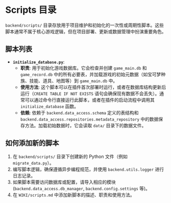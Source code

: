 # Scripts 目录

`backend/scripts/` 目录存放用于项目维护和初始化的一次性或周期性脚本。这些脚本通常不属于核心游戏逻辑，但在项目部署、更新或数据管理中扮演重要角色。

## 脚本列表

*   **`initialize_database.py`**:
    *   **职责**: 用于初始化游戏数据库。它会检查并创建 `game_main.db` 和 `game_record.db` 中的所有必要表，并加载游戏的初始元数据（如宝可梦种族、技能、道具、地图等）到 `game_main.db` 中。
    *   **使用方法**: 这个脚本可以在插件首次部署时运行，或者在数据库结构更新后运行（`CREATE TABLE IF NOT EXISTS` 语句会确保现有数据不会丢失）。通常可以通过命令行直接运行此脚本，或者在插件的启动流程中调用其 `initialize_database` 函数。
    *   **依赖**: 依赖于 `backend.data_access.schema` 定义的表结构和 `backend.data_access.repositories.metadata_repository` 中的数据保存方法。加载初始数据时，它会读取 `data/` 目录下的数据文件。

## 如何添加新的脚本

1.  在 `backend/scripts/` 目录下创建新的 Python 文件（例如 `migrate_data.py`）。
2.  编写脚本逻辑，确保遵循异步编程规范，并使用 `backend.utils.logger` 进行日志记录。
3.  如果脚本需要访问数据库或配置，请导入相应的模块 (`backend.data_access.db_manager`, `backend.config.settings` 等)。
4.  在 `WIKI/scripts.md` 中添加新脚本的描述、职责和使用方法。 